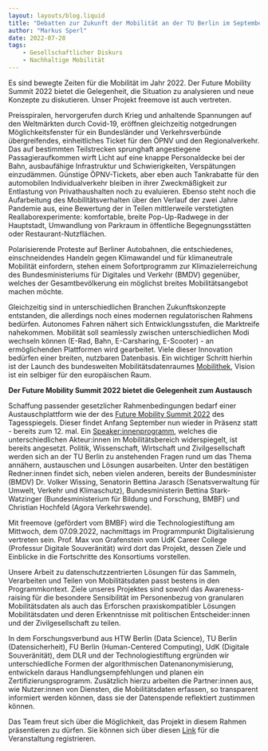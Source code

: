 ```yaml
---
layout: layouts/blog.liquid
title: "Debatten zur Zukunft der Mobilität an der TU Berlin im September"
author: "Markus Sperl"
date: 2022-07-28
tags: 
    - Gesellschaftlicher Diskurs
    - Nachhaltige Mobilität
---
```


Es sind bewegte Zeiten für die Mobilität im Jahr 2022. Der Future Mobility Summit 2022 bietet die Gelegenheit, die Situation zu analysieren und neue Konzepte zu diskutieren. Unser Projekt freemove ist auch vertreten.

Preisspiralen, hervorgerufen durch Krieg und anhaltende Spannungen auf den Weltmärkten durch Covid-19, eröffnen gleichzeitig notgedrungen Möglichkeitsfenster für ein Bundesländer und Verkehrsverbünde übergreifendes, einheitliches Ticket für den ÖPNV und den Regionalverkehr. Das auf bestimmten Teilstrecken sprunghaft angestiegene Passagieraufkommen wirft Licht auf eine knappe Personaldecke bei der Bahn, ausbaufähige Infrastruktur und Schwierigkeiten, Verspätungen einzudämmen. Günstige ÖPNV-Tickets, aber eben auch Tankrabatte für den automobilen Individualverkehr bleiben in ihrer Zweckmäßigkeit zur Entlastung von Privathaushalten noch zu evaluieren. Ebenso steht noch die Aufarbeitung des Mobilitätsverhalten über den Verlauf der zwei Jahre Pandemie aus, eine Bewertung der in Teilen mittlerweile verstetigten Reallaborexperimente: komfortable, breite Pop-Up-Radwege in der Hauptstadt, Umwandlung von Parkraum in öffentliche Begegnungsstätten oder Restaurant-Nutzflächen.

Polarisierende Proteste auf Berliner Autobahnen, die entschiedenes, einschneidendes Handeln gegen Klimawandel und für klimaneutrale Mobilität einfordern, stehen einem Sofortprogramm zur Klimazielerreichung des Bundesministeriums für Digitales und Verkehr (BMDV) gegenüber, welches der Gesamtbevölkerung ein möglichst breites Mobilitätsangebot machen möchte.

Gleichzeitig sind in unterschiedlichen Branchen Zukunftskonzepte entstanden, die allerdings noch eines modernen regulatorischen Rahmens bedürfen. Autonomes Fahren nähert sich Entwicklungsstufen, die Marktreife nahekommen. Mobilität soll seamlessly zwischen unterschiedlichen Modi wechseln können (E-Rad, Bahn, E-Carsharing, E-Scooter) - an ermöglichenden Plattformen wird gearbeitet. Viele dieser Innovation bedürfen einer breiten, nutzbaren Datenbasis. Ein wichtiger Schritt hierhin ist der Launch des bundesweiten Mobilitätsdatenraumes [Mobilithek](https://www.mobilithek.info/), Vision ist ein selbiger für den europäischen Raum.

**Der Future Mobility Summit 2022 bietet die Gelegenheit zum Austausch**

Schaffung passender gesetzlicher Rahmenbedingungen bedarf einer Austauschplattform wie der des [Future Mobility Summit 2022](https://veranstaltungen.tagesspiegel.de/event/6a817093-ad81-4644-921d-4bcc1576d9e1/summary) des Tagesspiegels. Dieser findet Anfang September nun wieder in Präsenz statt - bereits zum 12. mal. Ein [Speaker:innenprogramm](https://veranstaltungen.tagesspiegel.de/event/6a817093-ad81-4644-921d-4bcc1576d9e1/websitePage:a3c52182-42ff-4709-831d-3e175563fe25), welches die unterschiedlichen Akteur:innen im Mobilitätsbereich widerspiegelt, ist bereits angesetzt. Politik, Wissenschaft, Wirtschaft und Zivilgesellschaft werden sich an der TU Berlin zu anstehenden Fragen rund um das Thema annähern, austauschen und Lösungen ausarbeiten. Unter den bestätigen Redner:innen findet sich, neben vielen anderen, bereits der Bundesminister (BMDV) Dr. Volker Wissing, Senatorin Bettina Jarasch (Senatsverwaltung für Umwelt, Verkehr und Klimaschutz), Bundesministerin Bettina Stark-Watzinger (Bundesministerium für Bildung und Forschung, BMBF) und Christian Hochfeld (Agora Verkehrswende).

Mit freemove (gefördert vom BMBF) wird die Technologiestiftung am Mittwoch, dem 07.09.2022, nachmittags im Programmpunkt Digitalisierung vertreten sein. Prof. Max von Grafenstein vom UdK Career College (Professur Digitale Souveränität) wird dort das Projekt, dessen Ziele und Einblicke in die Fortschritte des Konsortiums vorstellen.

Unsere Arbeit zu datenschutzzentrierten Lösungen für das Sammeln, Verarbeiten und Teilen von Mobilitätsdaten passt bestens in den Programmkontext. Ziele unseres Projektes sind sowohl das Awareness-raising für die besondere Sensibilität im Personenbezug von granularen Mobilitätsdaten als auch das Erforschen praxiskompatibler Lösungen Mobilitätsdaten und deren Erkenntnisse mit politischen Entscheider:innen und der Zivilgesellschaft zu teilen.

In dem Forschungsverbund aus HTW Berlin (Data Science), TU Berlin (Datensicherheit), FU Berlin (Human-Centered Computing), UdK (Digitale Souveränität), dem DLR und der Technologiestiftung ergründen wir unterschiedliche Formen der algorithmischen Datenanonymisierung, entwickeln daraus Handlungsempfehlungen und planen ein Zertifizierungsprogramm. Zusätzlich hierzu arbeiten die Partner:innen aus, wie Nutzer:innen von Diensten, die Mobilitätsdaten erfassen, so transparent informiert werden können, dass sie der Datenspende reflektiert zustimmen können.

Das Team freut sich über die Möglichkeit, das Projekt in diesem Rahmen präsentieren zu dürfen. Sie können sich über diesen [Link](https://veranstaltungen.tagesspiegel.de/event/6a817093-ad81-4644-921d-4bcc1576d9e1/websitePage:6a97335f-8258-4b19-8bca-0acbc94d2dc1) für die Veranstaltung registrieren.

